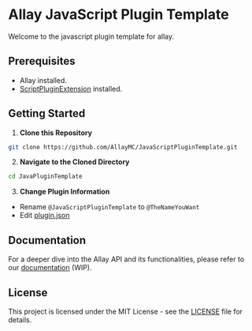 # Allay JavaScript Plugin Template

Welcome to the javascript plugin template for allay.

## Prerequisites

- Allay installed.
- [ScriptPluginExtension](https://github.com/AllayMC/ScriptPluginExtension) installed.

## Getting Started

1. **Clone this Repository**

```bash
git clone https://github.com/AllayMC/JavaScriptPluginTemplate.git
```
   
2. **Navigate to the Cloned Directory**

```bash
cd JavaPluginTemplate
```
   
3. **Change Plugin Information**

- Rename `@JavaScriptPluginTemplate` to `@TheNameYouWant`
- Edit [plugin.json](@JavaScriptPluginTemplate/plugin.json)

## Documentation

For a deeper dive into the Allay API and its functionalities, please refer to our [documentation](https://docs.allaymc.org) (WIP).

## License

This project is licensed under the MIT License - see the [LICENSE](LICENSE) file for details.